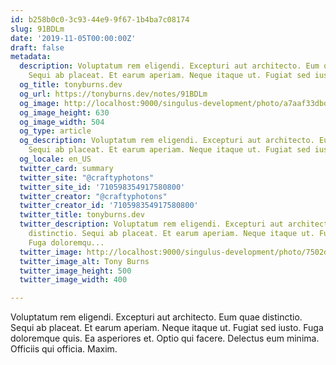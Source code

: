 ```yaml
---
id: b258b0c0-3c93-44e9-9f67-1b4ba7c08174
slug: 91BDLm
date: '2019-11-05T00:00:00Z'
draft: false
metadata:
  description: Voluptatum rem eligendi. Excepturi aut architecto. Eum quae distinctio.
    Sequi ab placeat. Et earum aperiam. Neque itaque ut. Fugiat sed iusto. Fuga doloremqu...
  og_title: tonyburns.dev
  og_url: https://tonyburns.dev/notes/91BDLm
  og_image: http://localhost:9000/singulus-development/photo/a7aaf33dbd0b584a47dea1fc1b3a9bbf.jpeg
  og_image_height: 630
  og_image_width: 504
  og_type: article
  og_description: Voluptatum rem eligendi. Excepturi aut architecto. Eum quae distinctio.
    Sequi ab placeat. Et earum aperiam. Neque itaque ut. Fugiat sed iusto. Fuga doloremqu...
  og_locale: en_US
  twitter_card: summary
  twitter_site: "@craftyphotons"
  twitter_site_id: '710598354917580800'
  twitter_creator: "@craftyphotons"
  twitter_creator_id: '710598354917580800'
  twitter_title: tonyburns.dev
  twitter_description: Voluptatum rem eligendi. Excepturi aut architecto. Eum quae
    distinctio. Sequi ab placeat. Et earum aperiam. Neque itaque ut. Fugiat sed iusto.
    Fuga doloremqu...
  twitter_image: http://localhost:9000/singulus-development/photo/7502d1526646abf03deb056888635686.jpeg
  twitter_image_alt: Tony Burns
  twitter_image_height: 500
  twitter_image_width: 400

---
```


Voluptatum rem eligendi. Excepturi aut architecto. Eum quae distinctio. Sequi ab placeat. Et earum aperiam. Neque itaque ut. Fugiat sed iusto. Fuga doloremque quis. Ea asperiores et. Optio qui facere. Delectus eum minima. Officiis qui officia. Maxim.
